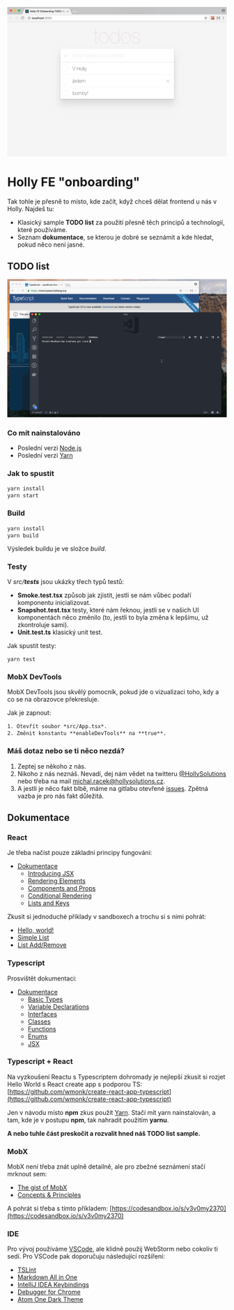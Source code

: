![](img/todolist.png)
# Holly FE "onboarding"
Tak tohle je přesně to místo, kde začít, když chceš dělat frontend u nás v Holly. Najdeš tu:

- Klasický sample **TODO list** za použití přesně těch principů a technologií, které používáme.
- Seznam **dokumentace**, se kterou je dobré se seznámit a kde hledat, pokud něco není jasné.

## TODO list 

![](img/feonboarding-1.gif)

### Co mít nainstalováno

- Poslední verzi [Node.js](https://nodejs.org/en/)
- Poslední verzi [Yarn](https://yarnpkg.com/en/)

### Jak to spustit

    yarn install
    yarn start

### Build

    yarn install
    yarn build

Výsledek buildu je ve složce *build*.

### Testy
V *src/__tests__* jsou ukázky třech typů testů:

- **Smoke.test.tsx** způsob jak zjistit, jestli se nám vůbec podaří komponentu inicializovat.
- **Snapshot.test.tsx** testy, které nám řeknou, jestli se v našich UI komponentách něco změnilo (to, jestli to byla změna k lepšímu, už zkontroluje sami).
- **Unit.test.ts** klasický unit test.

Jak spustit testy:

    yarn test

### MobX DevTools
MobX DevTools jsou skvělý pomocník, pokud jde o vizualizaci toho, kdy a co se na obrazovce překresluje. 

Jak je zapnout:

    1. Otevřít soubor *src/App.tsx*.
    2. Změnit konstantu **enableDevTools** na **true**.

### Máš dotaz nebo se ti něco nezdá?

  1. Zeptej se někoho z nás.
  2. Nikoho z nás neznáš. Nevadí, dej nám vědet na twitteru [@HollySolutions](https://twitter.com/HollySolutions) nebo třeba na mail [michal.racek@hollysolutions.cz](mailto:michal.racek@hollysolutions.cz).
  3. A jestli je něco fakt blbě, máme na gitlabu otevřené [issues](https://gitlab.com/holly-prototypes/feonboard/issues). Zpětná vazba je pro nás fakt důležitá.

## Dokumentace
### React
Je třeba načíst pouze základní principy fungování:

- [Dokumentace](https://reactjs.org/docs/hello-world.html)
    - [Introducing JSX](https://reactjs.org/docs/introducing-jsx.html)
    - [Rendering Elements](https://reactjs.org/docs/introducing-jsx.html)
    - [Components and Props](https://reactjs.org/docs/components-and-props.html)
    - [Conditional Rendering](https://reactjs.org/docs/conditional-rendering.html)
    - [Lists and Keys](https://reactjs.org/docs/lists-and-keys.html)

Zkusit si jednoduché příklady v sandboxech a trochu si s nimi pohrát:

- [Hello, world!](https://codesandbox.io/s/vn1k4rrml7)
- [Simple List](https://codesandbox.io/s/vy9porn4x3)
- [List Add/Remove](https://codesandbox.io/s/144pzz1q4l)

### Typescript
Prosvištět dokumentaci:

- [Dokumentace](https://www.typescriptlang.org/docs/home.html)
    - [Basic Types](https://www.typescriptlang.org/docs/handbook/basic-types.html)
    - [Variable Declarations](https://www.typescriptlang.org/docs/handbook/variable-declarations.html)
    - [Interfaces](https://www.typescriptlang.org/docs/handbook/interfaces.html)
    - [Classes](https://www.typescriptlang.org/docs/handbook/classes.html)
    - [Functions](https://www.typescriptlang.org/docs/handbook/functions.html)
    - [Enums](https://www.typescriptlang.org/docs/handbook/enums.html)
    - [JSX](https://www.typescriptlang.org/docs/handbook/jsx.html)

### Typescript + React
Na vyzkoušení Reactu s Typescriptem dohromady je nejlepší zkusit si rozjet Hello World s React create app s podporou TS: [https://github.com/wmonk/create-react-app-typescript](https://github.com/wmonk/create-react-app-typescript)

Jen v návodu místo **npm** zkus použít [Yarn](https://yarnpkg.com/en/). Stačí mít yarn nainstalován, a tam, kde je v postupu **npm**, tak nahradit použitím **yarnu**.

**A nebo tuhle část preskočit a rozvalit hned náš TODO list sample.**

### MobX
MobX není třeba znát uplně detailně, ale pro zbežné seznámení stačí mrknout sem:

- [The gist of MobX](https://mobx.js.org/intro/overview.html)
- [Concepts & Principles](https://mobx.js.org/intro/concepts.html)

A pohrát si třeba s tímto příkladem: [https://codesandbox.io/s/v3v0my2370](https://codesandbox.io/s/v3v0my2370)

### IDE
Pro vývoj používáme [VSCode](https://code.visualstudio.com), ale klidně použij WebStorm nebo cokoliv ti sedí. Pro VSCode pak doporučuju následující rozšíření:

-  [TSLint](https://marketplace.visualstudio.com/items?itemName=eg2.tslint)
-  [Markdown All in One](https://marketplace.visualstudio.com/items?itemName=yzhang.markdown-all-in-one)
-  [IntelliJ IDEA Keybindings](https://marketplace.visualstudio.com/items?itemName=k--kato.intellij-idea-keybindings)
-  [Debugger for Chrome](https://marketplace.visualstudio.com/items?itemName=msjsdiag.debugger-for-chrome)
-  [Atom One Dark Theme](https://marketplace.visualstudio.com/items?itemName=akamud.vscode-theme-onedark)
